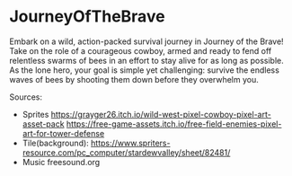# JourneyOfTheBrave
Embark on a wild, action-packed survival journey in Journey of the Brave! Take on the role of a courageous cowboy, armed and ready to fend off relentless swarms of bees in an effort to stay alive for as long as possible. As the lone hero, your goal is simple yet challenging: survive the endless waves of bees by shooting them down before they overwhelm you.

Sources: 
- Sprites
https://grayger26.itch.io/wild-west-pixel-cowboy-pixel-art-asset-pack
https://free-game-assets.itch.io/free-field-enemies-pixel-art-for-tower-defense
- Tile(background):
https://www.spriters-resource.com/pc_computer/stardewvalley/sheet/82481/
- Music
freesound.org
